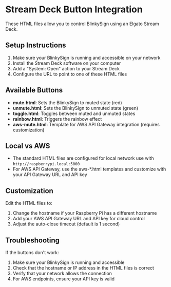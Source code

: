 # Stream Deck Button Integration

These HTML files allow you to control BlinkySign using an Elgato Stream Deck.

## Setup Instructions

1. Make sure your BlinkySign is running and accessible on your network
2. Install the Stream Deck software on your computer
3. Add a "System: Open" action to your Stream Deck
4. Configure the URL to point to one of these HTML files

## Available Buttons

- **mute.html**: Sets the BlinkySign to muted state (red)
- **unmute.html**: Sets the BlinkySign to unmuted state (green)
- **toggle.html**: Toggles between muted and unmuted states
- **rainbow.html**: Triggers the rainbow effect
- **aws-mute.html**: Template for AWS API Gateway integration (requires customization)

## Local vs AWS

- The standard HTML files are configured for local network use with `http://raspberrypi.local:5000`
- For AWS API Gateway, use the aws-*.html templates and customize with your API Gateway URL and API key

## Customization

Edit the HTML files to:
1. Change the hostname if your Raspberry Pi has a different hostname
2. Add your AWS API Gateway URL and API key for cloud control
3. Adjust the auto-close timeout (default is 1 second)

## Troubleshooting

If the buttons don't work:
1. Make sure your BlinkySign is running and accessible
2. Check that the hostname or IP address in the HTML files is correct
3. Verify that your network allows the connection
4. For AWS endpoints, ensure your API key is valid